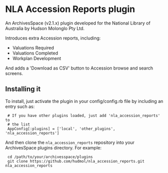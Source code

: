 NLA Accession Reports plugin
============================

An ArchivesSpace (v2.1.x) plugin developed for the National Library of Australia by Hudson Molonglo Pty Ltd.

Introduces extra Accession reports, including:
 - Valuations Required
 - Valuations Completed
 - Workplan Development

And adds a 'Download as CSV' button to Accession browse and search screens.


## Installing it

To install, just activate the plugin in your config/config.rb file by
including an entry such as:

     # If you have other plugins loaded, just add 'nla_accession_reports' to
     # the list
     AppConfig[:plugins] = ['local', 'other_plugins', 'nla_accession_reports']

And then clone the `nla_accession_reports` repository into your
ArchivesSpace plugins directory.  For example:

     cd /path/to/your/archivesspace/plugins
     git clone https://github.com/hudmol/nla_accession_reports.git nla_accession_reports

